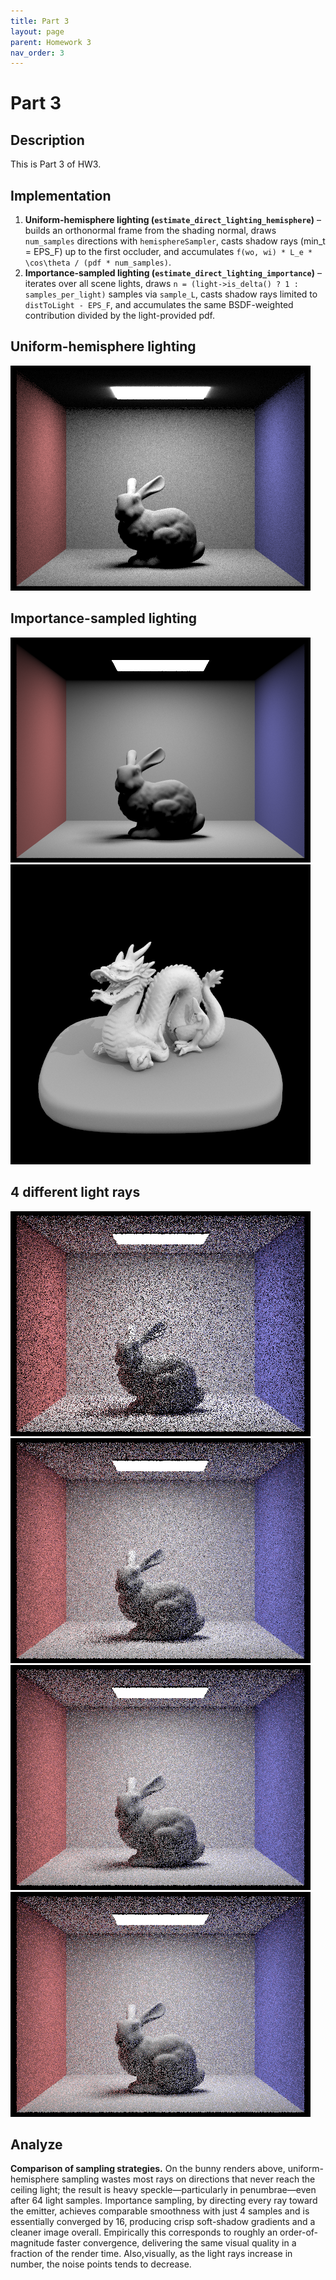 ```yaml
---
title: Part 3
layout: page
parent: Homework 3
nav_order: 3
---
```


# Part 3

## Description

This is Part 3 of HW3.

## Implementation

1. **Uniform-hemisphere lighting (`estimate_direct_lighting_hemisphere`)** – builds an orthonormal frame from the shading normal, draws `num_samples` directions with `hemisphereSampler`, casts shadow rays (min_t = EPS_F) up to the first occluder, and accumulates `f(wo, wi) * L_e * \cos\theta / (pdf * num_samples)`.
2. **Importance-sampled lighting (`estimate_direct_lighting_importance`)** – iterates over all scene lights, draws `n = (light->is_delta() ? 1 : samples_per_light)` samples via `sample_L`, casts shadow rays limited to `distToLight - EPS_F`, and accumulates the same BSDF-weighted contribution divided by the light-provided pdf.



## Uniform-hemisphere lighting 
![bunnyH64](CBbunny_H_64_32.png) 


## Importance-sampled lighting 
![bunny_H_64_32](bunny_64_32.png)
![dragon_H_64_32](dragon_64_32.png)


## 4 different light rays
![bunny_l1](bunny_l1.png)
![bunny_l4](bunny_l4.png)
![bunny_l16](bunny_l16.png)
![bunny_l64](bunny_l64.png)

## Analyze
**Comparison of sampling strategies.** On the bunny renders above, uniform-hemisphere sampling wastes most rays on directions that never reach the ceiling light; the result is heavy speckle—particularly in penumbrae—even after 64 light samples.  Importance sampling, by directing every ray toward the emitter, achieves comparable smoothness with just 4 samples and is essentially converged by 16, producing crisp soft-shadow gradients and a cleaner image overall.  Empirically this corresponds to roughly an order-of-magnitude faster convergence, delivering the same visual quality in a fraction of the render time.  Also,visually, as the light rays increase in number, the noise points tends to decrease.